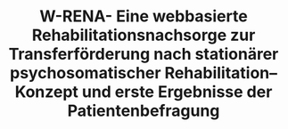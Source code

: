 --- 
abstract: '' 
authors: 
 - T Tarnowski
 -  admin
 -  A Dippel
 -  B Sieland
 -  M Berking
doi: '' 
featured: false 
publication: '*Deutsche Rentenversicherung Bund, Hrsg. Tagungsband,„Innovation in der …*, 1' 
publication_short: '' 
publishDate: '2009-01-01' 
title: 'W-RENA- Eine webbasierte Rehabilitationsnachsorge zur Transferförderung nach stationärer psychosomatischer Rehabilitation–Konzept und erste Ergebnisse der Patientenbefragung' 
url_code: '' 
url_dataset: '' 
url_pdf: '' 
url_poster: '' 
url_project: '' 
url_slides: '' 
url_source: '' 
url_video: '' 
---